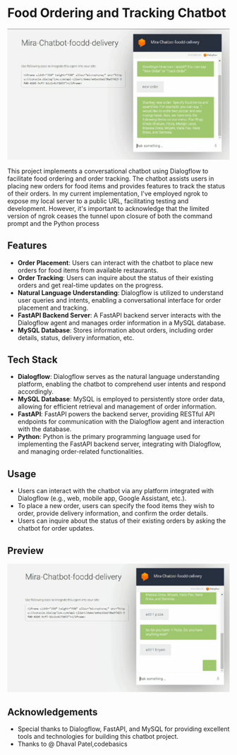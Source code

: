 # Food Ordering and Tracking Chatbot
![Food Chatbot Screenshot](https://raw.githubusercontent.com/jothsnapraveena/food_ChatBot/master/Screenshot%202025-01-06%20202212.png)

This project implements a conversational chatbot using Dialogflow to facilitate food ordering and order tracking. The chatbot assists users in placing new orders for food items and provides features to track the status of their orders.
In my current implementation, I've employed ngrok to expose my local server to a public URL, facilitating testing and development. However, it's important to acknowledge that the limited version of ngrok ceases the tunnel upon closure of both the command prompt and the Python process
## Features

- **Order Placement**: Users can interact with the chatbot to place new orders for food items from available restaurants.
- **Order Tracking**: Users can inquire about the status of their existing orders and get real-time updates on the progress.
- **Natural Language Understanding**: Dialogflow is utilized to understand user queries and intents, enabling a conversational interface for order placement and tracking.
- **FastAPI Backend Server**: A FastAPI backend server interacts with the Dialogflow agent and manages order information in a MySQL database.
- **MySQL Database**: Stores information about orders, including order details, status, delivery information, etc.

## Tech Stack

- **Dialogflow**: Dialogflow serves as the natural language understanding platform, enabling the chatbot to comprehend user intents and respond accordingly.
- **MySQL Database**: MySQL is employed to persistently store order data, allowing for efficient retrieval and management of order information.
- **FastAPI**: FastAPI powers the backend server, providing RESTful API endpoints for communication with the Dialogflow agent and interaction with the database.
- **Python**: Python is the primary programming language used for implementing the FastAPI backend server, integrating with Dialogflow, and managing order-related functionalities.



## Usage

- Users can interact with the chatbot via any platform integrated with Dialogflow (e.g., web, mobile app, Google Assistant, etc.).
- To place a new order, users can specify the food items they wish to order, provide delivery information, and confirm the order details.
- Users can inquire about the status of their existing orders by asking the chatbot for order updates.

## Preview 

![Food Chatbot Screenshot](https://github.com/jothsnapraveena/food_ChatBot/blob/master/Screenshot%202025-01-06%20202238.png)

## Acknowledgements

- Special thanks to Dialogflow, FastAPI, and MySQL for providing excellent tools and technologies for building this chatbot project.
- Thanks to @ Dhaval Patel,codebasics

